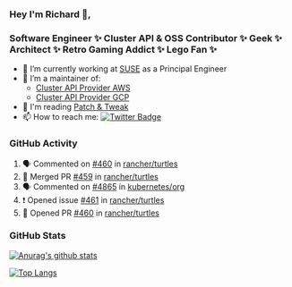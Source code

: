 ### Hey I'm Richard 👋, 

<h3 align="left">Software Engineer ✨ Cluster API & OSS Contributor ✨ Geek ✨ Architect ✨ Retro Gaming Addict ✨ Lego Fan ✨</h3>

- 🔭 I’m currently working at [SUSE](https://www.suse.com/) as a Principal Engineer
- 👯 I’m a maintainer of:
  -  [Cluster API Provider AWS](https://github.com/kubernetes-sigs/cluster-api-provider-aws)
  -  [Cluster API Provider GCP](https://github.com/kubernetes-sigs/cluster-api-provider-gcp)
- 💬 I'm reading [Patch & Tweak](https://bjooks.com/products/patch-tweak-exploring-modular-synthesis)
- 📫 How to reach me: [![Twitter Badge](https://img.shields.io/badge/-@fruit_case-00acee?style=flat&logo=Twitter&logoColor=white)](https://twitter.com/intent/follow?screen_name=fruit_case "Follow on Twitter")

### GitHub Activity 

<!--START_SECTION:activity-->
1. 🗣 Commented on [#460](https://github.com/rancher/turtles/pull/460#issuecomment-2033684646) in [rancher/turtles](https://github.com/rancher/turtles)
2. 🎉 Merged PR [#459](https://github.com/rancher/turtles/pull/459) in [rancher/turtles](https://github.com/rancher/turtles)
3. 🗣 Commented on [#4865](https://github.com/kubernetes/org/issues/4865#issuecomment-2033625079) in [kubernetes/org](https://github.com/kubernetes/org)
4. ❗ Opened issue [#461](https://github.com/rancher/turtles/issues/461) in [rancher/turtles](https://github.com/rancher/turtles)
5. 💪 Opened PR [#460](https://github.com/rancher/turtles/pull/460) in [rancher/turtles](https://github.com/rancher/turtles)
<!--END_SECTION:activity-->

### GitHub Stats

[![Anurag's github stats](https://github-readme-stats.vercel.app/api?username=richardcase&count_private=true&show_icons=true)](https://github.com/anuraghazra/github-readme-stats)

[![Top Langs](https://github-readme-stats.vercel.app/api/top-langs/?username=richardcase&hide=html&layout=compact)](https://github.com/anuraghazra/github-readme-stats)
